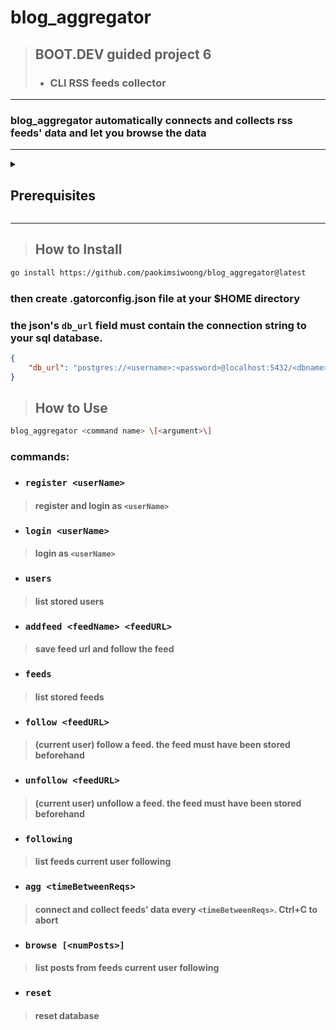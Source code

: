 # blog_aggregator
> ## BOOT.DEV guided project 6
> * ### CLI RSS feeds collector
***

### blog_aggregator automatically connects and collects rss feeds' data and let you browse the data  

***
<details>
<summary> <h2> Prerequisites </h2> </summary>
<div markdown="1">

### 1. Install go v1.24 or later
```bash
curl -sS https://webi.sh/golang | sh
```

### 2. Install Postgres v15 or later
```bash
sudo apt update
sudo apt install postgresql postgresql-contrib
```
#### then 
```bash
sudo passwd postgres
# set a password for user postgres
```
#### Finally, start the Postgres server in the background
```bash
sudo service postgresql start
```
### 3. Install goose and run up migrations in the project's sql/schema directory 
설명 추가

</div>
</details>

***

> ## How to Install
```bash
go install https://github.com/paokimsiwoong/blog_aggregator@latest
```
### then create .gatorconfig.json file at your $HOME directory 
### the json's `db_url` field must contain the connection string to your sql database.
```json
{
    "db_url": "postgres://<username>:<password>@localhost:5432/<dbname>?sslmode=disable"
}
```

> ## How to Use
```bash
blog_aggregator <command name> \[<argument>\]
```
### commands:
* ### `register <userName>`
> #### register and login as `<userName>`
* ### `login <userName>`
> #### login as `<userName>`
* ### `users`
> #### list stored users
* ### `addfeed <feedName> <feedURL>`
> #### save feed url and follow the feed
* ### `feeds`
> #### list stored feeds
* ### `follow <feedURL>`
> #### (current user) follow a feed. the feed must have been stored beforehand
* ### `unfollow <feedURL>`
> #### (current user) unfollow a feed. the feed must have been stored beforehand
* ### `following`
> #### list feeds current user following
* ### `agg <timeBetweenReqs>`
> #### connect and collect feeds' data every `<timeBetweenReqs>`. Ctrl+C to abort 
* ### `browse [<numPosts>]`
> #### list posts from feeds current user following
* ### `reset`
> #### reset database

